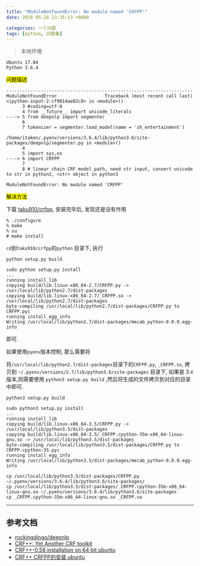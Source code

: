 ```yaml
---
title: "ModuleNotFoundError: No module named 'CRFPP'"
date: 2018-05-28 23:35:13 +0800

categories: 一个问题
tags: [python, 问题集]
---
```


>本地环境
```
Ubuntu 17.04
Python 3.6.4
```

<mark>问题描述</mark>

```
----------------------------------------------------------------------
ModuleNotFoundError                  Traceback (most recent call last)
<ipython-input-2-cf9014ae82c8> in <module>()
      3 #coding=utf-8
      4 from __future__ import unicode_literals
----> 5 from deepnlp import segmenter
      6
      7 tokenizer = segmenter.load_model(name = 'zh_entertainment')

/home/itaken/.pyenv/versions/3.6.4/lib/python3.6/site-packages/deepnlp/segmenter.py in <module>()
      4
      5 import sys,os
----> 6 import CRFPP
      7
      8 # linear chain CRF model path, need str input, convert unicode to str in python2, <str> object in python3

ModuleNotFoundError: No module named 'CRFPP'
```

<mark>解决方法</mark>

下载 [taku910/crfpp](https://github.com/taku910/crfpp/), 安装完毕后, 发现还是没有作用

```
% ./configure
% make
% su
# make install
```

`cd`到`taku910/crfpp`的`python` 目录下, 执行
```
python setup.py build

sudo python setup.py install
...
running install_lib
copying build/lib.linux-x86_64-2.7/CRFPP.py -> /usr/local/lib/python2.7/dist-packages
copying build/lib.linux-x86_64-2.7/_CRFPP.so -> /usr/local/lib/python2.7/dist-packages
byte-compiling /usr/local/lib/python2.7/dist-packages/CRFPP.py to CRFPP.pyc
running install_egg_info
Writing /usr/local/lib/python2.7/dist-packages/mecab_python-0.0.0.egg-info
```
即可.

如果使用`pyenv`版本控制, 那么需要将

将`/usr/local/lib/python2.7/dist-packages`目录下的`CRFPP.py`, `_CRFPP.so`, 拷贝到
`~/.pyenv/versions/2.7/lib/python3.6/site-packages` 目录下, 如果是 3.x 版本,则需要使用 `python3 setup.py build` ,然后将生成的文件拷贝到对应的目录中即可.


```
python3 setup.py build

sudo python3 setup.py install
...
running install_lib
copying build/lib.linux-x86_64-3.5/CRFPP.py -> /usr/local/lib/python3.5/dist-packages
copying build/lib.linux-x86_64-3.5/_CRFPP.cpython-35m-x86_64-linux-gnu.so -> /usr/local/lib/python3.5/dist-packages
byte-compiling /usr/local/lib/python3.5/dist-packages/CRFPP.py to CRFPP.cpython-35.pyc
running install_egg_info
Writing /usr/local/lib/python3.5/dist-packages/mecab_python-0.0.0.egg-info

cp /usr/local/lib/python3.5/dist-packages/CRFPP.py ~/.pyenv/versions/3.6.4/lib/python3.6/site-packages/
cp /usr/local/lib/python3.5/dist-packages/_CRFPP.cpython-35m-x86_64-linux-gnu.so ~/.pyenv/versions/3.6.4/lib/python3.6/site-packages
cp _CRFPP.cpython-35m-x86_64-linux-gnu.so _CRFPP.so
```

---
## 参考文档
- [rockingdingo/deepnlp](https://taku910.github.io/crfpp/#download)
- [CRF++: Yet Another CRF toolkit](https://github.com/rockingdingo/deepnlp)
- [CRF++-0.58 installation on 64 bit ubuntu](https://stackoverflow.com/questions/35764330/crf-0-58-installation-on-64-bit-ubuntu?utm_medium=organic&utm_source=google_rich_qa&utm_campaign=google_rich_qa)
- [CRF++ CRFPP的安装 ubuntu](https://blog.csdn.net/Edward_Wong/article/details/41213675)
